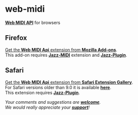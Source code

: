 # web-midi
[**Web MIDI API**](https://webaudio.github.io/web-midi-api/)
for browsers

## Firefox
[Get the **Web MIDI Api** extension from **Mozilla Add-ons**](https://addons.mozilla.org/en-US/firefox/addon/web-midi-api/).  
This add-on requires
[**Jazz-MIDI**](https://addons.mozilla.org/en-US/firefox/addon/jazz-midi/) extension and
[**Jazz-Plugin**](https://jazz-soft.net).

## Safari
[Get the **Web MIDI Api** extension from **Safari Extension Gallery**](https://safari-extensions.apple.com/details/?id=com.jazz-soft.web-midi-api-76EXZ289MK).  
For Safari versions older than 9.0
it is available [**here**](https://jazz-soft.net/download/web-midi/web-midi-api.1.0.1.2.safariextz).  
This extension requires
[**Jazz-Plugin**](https://jazz-soft.net).

*Your comments and suggestions are [**welcome**](https://jazz-soft.org).  
We would really appreciate your [**support**](https://jazz-soft.net/donate)!*
